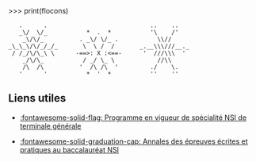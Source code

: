 
<div class="ascii-art">
>>> print(flocons)

       .      .                             ..    ..
       _\/  \/_           *  .  *           '\    /'
        _\/\/_          . _\/ \/_ .           \\//
    _\_\_\/\/_/_/_       \  \ /  /       _.__\\\///__._
     / /_/\/\_\ \      -==>: X :<==-      '  ///\\\  '
        _/\/\_           / _/ \_ \            //\\
        /\  /\          '  /\ /\  '         ./    \.
       '      '           *  '  *           ''    ''
</div>

<!-- # Accueil

Cours, exercices et autres ressources pour mes élèves de terminale en spécialité NSI au lycée Émile Combes à Pons.

!!! quote "Edsger W. Dijkstra"
    Computer Science is no more about computers than astronomy is about telescopes. -->

## Liens utiles
* [:fontawesome-solid-flag: Programme en vigueur de spécialité NSI de terminale générale](https://eduscol.education.fr/document/30010/download)


* [:fontawesome-solid-graduation-cap:  Annales des épreuves écrites et pratiques au baccalauréat NSI](https://pixees.fr/informatiquelycee/term/)


